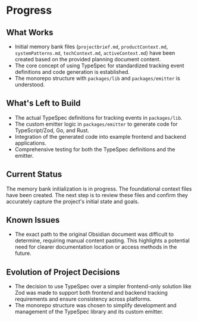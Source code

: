# Progress

## What Works

- Initial memory bank files (`projectbrief.md`, `productContext.md`, `systemPatterns.md`, `techContext.md`, `activeContext.md`) have been created based on the provided planning document content.
- The core concept of using TypeSpec for standardized tracking event definitions and code generation is established.
- The monorepo structure with `packages/lib` and `packages/emitter` is understood.

## What's Left to Build

- The actual TypeSpec definitions for tracking events in `packages/lib`.
- The custom emitter logic in `packages/emitter` to generate code for TypeScript/Zod, Go, and Rust.
- Integration of the generated code into example frontend and backend applications.
- Comprehensive testing for both the TypeSpec definitions and the emitter.

## Current Status

The memory bank initialization is in progress. The foundational context files have been created. The next step is to review these files and confirm they accurately capture the project's initial state and goals.

## Known Issues

- The exact path to the original Obsidian document was difficult to determine, requiring manual content pasting. This highlights a potential need for clearer documentation location or access methods in the future.

## Evolution of Project Decisions

- The decision to use TypeSpec over a simpler frontend-only solution like Zod was made to support both frontend and backend tracking requirements and ensure consistency across platforms.
- The monorepo structure was chosen to simplify development and management of the TypeSpec library and its custom emitter.
